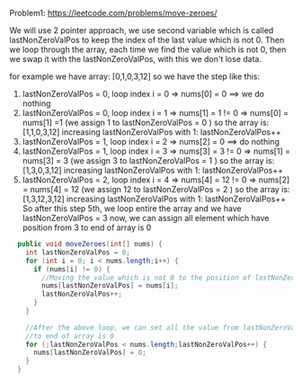 Problem1: https://leetcode.com/problems/move-zeroes/

We will use 2 pointer approach, we use second variable which is called lastNonZeroValPos to keep the index of the last value which is not 0. 
Then we loop through the array, each time we find the value which is not 0, then we swap it with the lastNonZeroValPos, with this we don't lose data.

for example we have array: [0,1,0,3,12]
so we have the step like this:

1. lastNonZeroValPos = 0, loop index i = 0 => nums[0] = 0 ==> we do nothing
2. lastNonZeroValPos = 0, loop index i = 1 => nums[1] = 1 != 0 => nums[0] = nums[1] =1 (we assign 1 to lastNonZeroValPos = 0 )
                                                                  so the array is: [1,1,0,3,12]
                                                                  increasing lastNonZeroValPos with 1: lastNonZeroValPos++
3. lastNonZeroValPos = 1, loop index i = 2 => nums[2] = 0 ==> do nothing
4. lastNonZeroValPos = 1, loop index i = 3 => nums[3] = 3 != 0 => nums[1] = nums[3] = 3 (we assign 3 to lastNonZeroValPos = 1 )
                                                                  so the array is: [1,3,0,3,12]
                                                                  increasing lastNonZeroValPos with 1: lastNonZeroValPos++
5. lastNonZeroValPos = 2, loop index i = 4 => nums[4] = 12 != 0 => nums[2] = nums[4] = 12 (we assign 12 to lastNonZeroValPos = 2 )
                                                                  so the array is: [1,3,12,3,12]
                                                                  increasing lastNonZeroValPos with 1: lastNonZeroValPos++
So after this step 5th, we loop entire the array and we have lastNonZeroValPos = 3 now, we can assign all element which have position 
from 3 to end of array is 0

```java
  public void moveZeroes(int[] nums) {
    int lastNonZeroValPos = 0;
    for (int i = 0; i < nums.length;i++) {
      if (nums[i] != 0) {
        //Moving the value which is not 0 to the position of lastNonZeroVal
        nums[lastNonZeroValPos] = nums[i];
        lastNonZeroValPos++;
      }
    }
    
    //After the above loop, we can set all the value from lastNonZeroValPos 
    //to end of array is 0
    for (;lastNonZeroValPos < nums.length;lastNonZeroValPos++) {
      nums[lastNonZeroValPos] = 0;
    }
  }
```
